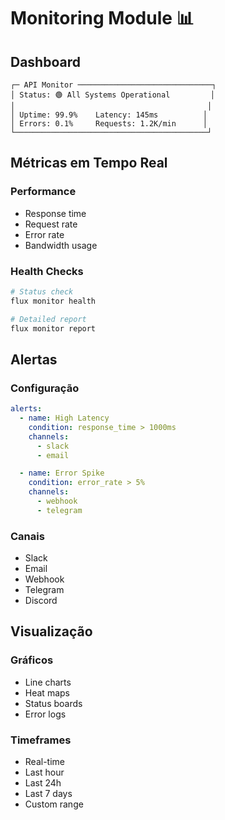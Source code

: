 # Monitoring Module 📊

## Dashboard

```ascii
┌─ API Monitor ──────────────────────────────┐
│ Status: 🟢 All Systems Operational         │
│                                           │
│ Uptime: 99.9%    Latency: 145ms          │
│ Errors: 0.1%     Requests: 1.2K/min      │
└───────────────────────────────────────────┘
```

## Métricas em Tempo Real

### Performance
- Response time
- Request rate
- Error rate
- Bandwidth usage

### Health Checks
```bash
# Status check
flux monitor health

# Detailed report
flux monitor report
```

## Alertas

### Configuração
```yaml
alerts:
  - name: High Latency
    condition: response_time > 1000ms
    channels: 
      - slack
      - email

  - name: Error Spike
    condition: error_rate > 5%
    channels:
      - webhook
      - telegram
```

### Canais
- Slack
- Email
- Webhook
- Telegram
- Discord

## Visualização

### Gráficos
- Line charts
- Heat maps
- Status boards
- Error logs

### Timeframes
- Real-time
- Last hour
- Last 24h
- Last 7 days
- Custom range